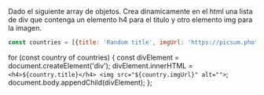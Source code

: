 Dado el siguiente array de objetos. Crea dinamicamente en el html una lista de div que contenga un elemento h4 para el titulo y otro elemento img para la imagen. 

```js
const countries = [{title: 'Random title', imgUrl: 'https://picsum.photos/300/200?random=1'}, {title: 'Random title', imgUrl: 'https://picsum.photos/300/200?random=2'},{title: 'Random title', imgUrl: 'https://picsum.photos/300/200?random=3'},{title: 'Random title', imgUrl: 'https://picsum.photos/300/200?random=4'},{title: 'Random title', imgUrl: 'https://picsum.photos/300/200?random=5'}];
```

for (const country of countries) {
  const divElement = document.createElement('div');
  divElement.innerHTML = `
    <h4>${country.title}</h4>
    <img src="${country.imgUrl}" alt="">
  `;
  document.body.appendChild(divElement);
};